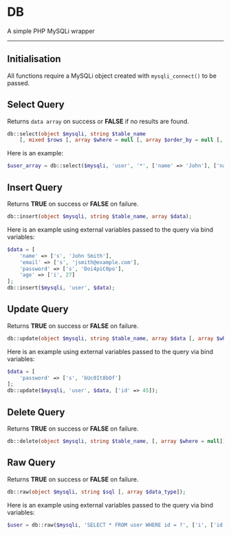 # DB
A simple PHP MySQLi wrapper

---

## Initialisation
All functions require a MySQLi object created with `mysqli_connect()` to be passed.

## Select Query
Returns `data array` on success or **FALSE** if no results are found.
```php
db::select(object $mysqli, string $table_name 
	[, mixed $rows [, array $where = null [, array $order_by = null [, string $limit]]]]);
```
Here is an example:
```php
$user_array = db::select($mysqli, 'user', '*', ['name' => 'John'], ['name' => 'ASC'], '10');
```

## Insert Query
Returns **TRUE** on success or **FALSE** on failure.
```php
db::insert(object $mysqli, string $table_name, array $data);
```
Here is an example using external variables passed to the query via bind variables:
```php
$data = [
	'name' => ['s', 'John Smith'],
	'email' => ['s', 'jsmith@example.com'],
	'password' => ['s', 'Doi4piC0po'],
	'age' => ['i', 27]
];
db::insert($mysqli, 'user', $data);
```

## Update Query
Returns **TRUE** on success or **FALSE** on failure.
```php
db::update(object $mysqli, string $table_name, array $data [, array $where = null]);
```
Here is an example using external variables passed to the query via bind variables:
```php
$data = [
	'password' => ['s', 'bUc0It8bOf']
];
db::update($mysqli, 'user', $data, ['id' => 45]);
```

## Delete Query
Returns **TRUE** on success or **FALSE** on failure.
```php
db::delete(object $mysqli, string $table_name, [, array $where = null]);
```

## Raw Query
Returns **TRUE** on success or **FALSE** on failure.
```php
db::raw(object $mysqli, string $sql [, array $data_type]);
```
Here is an example using external variables passed to the query via bind variables:
```php
$user = db::raw($mysqli, 'SELECT * FROM user WHERE id = ?', ['i', ['id'] => 45]);
```